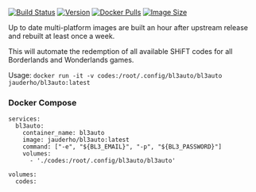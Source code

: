 
[![Build Status](https://github.com/jauderho/dockerfiles/workflows/bl3auto/badge.svg)](https://github.com/jauderho/dockerfiles/actions)
[![Version](https://img.shields.io/docker/v/jauderho/bl3auto/latest)](https://github.com/jauderho/bl3auto/)
[![Docker Pulls](https://img.shields.io/docker/pulls/jauderho/bl3auto)](https://hub.docker.com/r/jauderho/bl3auto/)
[![Image Size](https://img.shields.io/docker/image-size/jauderho/bl3auto/latest)](https://hub.docker.com/r/jauderho/bl3auto/)

Up to date multi-platform images are built an hour after upstream release and rebuilt at least once a week.

This will automate the redemption of all available SHiFT codes for all Borderlands and Wonderlands games.

Usage: `docker run -it -v codes:/root/.config/bl3auto/bl3auto jauderho/bl3auto:latest`

### Docker Compose
```
services:
  bl3auto:
    container_name: bl3auto
    image: jauderho/bl3auto:latest
    command: ["-e", "${BL3_EMAIL}", "-p", "${BL3_PASSWORD}"]
    volumes:
      - './codes:/root/.config/bl3auto/bl3auto'

volumes:
  codes:
```
